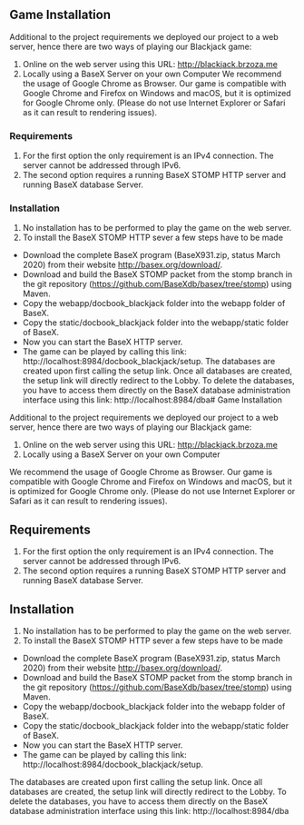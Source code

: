## Game Installation

Additional to the project requirements we deployed our project to a web server, hence there are two ways of playing our Blackjack game:
1. Online on the web server using this URL: http://blackjack.brzoza.me
2. Locally using a BaseX Server on your own Computer
We recommend the usage of Google Chrome as Browser. Our game is compatible with Google Chrome and Firefox on Windows and macOS, but it is optimized for Google Chrome only. (Please do not use Internet Explorer or Safari as it can result to rendering issues).
### Requirements
1. For the first option the only requirement is an IPv4 connection. The server cannot be addressed through IPv6.
2. The second option requires a running BaseX STOMP HTTP server and running BaseX database Server.
### Installation
1. No installation has to be performed to play the game on the web server.
2. To install the BaseX STOMP HTTP sever a few steps have to be made
* Download the complete BaseX program (BaseX931.zip, status March 2020) from their website http://basex.org/download/.
* Download and build the BaseX STOMP packet from the stomp branch in the git repository (https://github.com/BaseXdb/basex/tree/stomp) using Maven.
* Copy the webapp/docbook_blackjack folder into the webapp folder of BaseX.
* Copy the static/docbook_blackjack folder into the webapp/static folder of BaseX.
* Now you can start the BaseX HTTP server.
* The game can be played by calling this link: http://localhost:8984/docbook_blackjack/setup.
The databases are created upon first calling the setup link. Once all databases are created, the setup link will directly redirect to the Lobby. To delete the databases, you have to access them directly on the BaseX database administration interface using this link: http://localhost:8984/dba# Game Installation

Additional to the project requirements we deployed our project to a web server, hence there are two ways of playing our Blackjack game:

1. Online on the web server using this URL: http://blackjack.brzoza.me
2. Locally using a BaseX Server on your own Computer

We recommend the usage of Google Chrome as Browser. Our game is compatible with Google Chrome and Firefox on Windows and macOS, but it is optimized for Google Chrome only. (Please do not use Internet Explorer or Safari as it can result to rendering issues).

## Requirements
1. For the first option the only requirement is an IPv4 connection. The server cannot be addressed through IPv6.
2. The second option requires a running BaseX STOMP HTTP server and running BaseX database Server.

## Installation

1. No installation has to be performed to play the game on the web server.
2. To install the BaseX STOMP HTTP sever a few steps have to be made

* Download the complete BaseX program (BaseX931.zip, status March 2020) from their website http://basex.org/download/.
* Download and build the BaseX STOMP packet from the stomp branch in the git repository (https://github.com/BaseXdb/basex/tree/stomp) using Maven.
* Copy the webapp/docbook_blackjack folder into the webapp folder of BaseX.
* Copy the static/docbook_blackjack folder into the webapp/static folder of BaseX.
* Now you can start the BaseX HTTP server.
* The game can be played by calling this link: http://localhost:8984/docbook_blackjack/setup.

The databases are created upon first calling the setup link. Once all databases are created, the setup link will directly redirect to the Lobby. To delete the databases, you have to access them directly on the BaseX database administration interface using this link: http://localhost:8984/dba